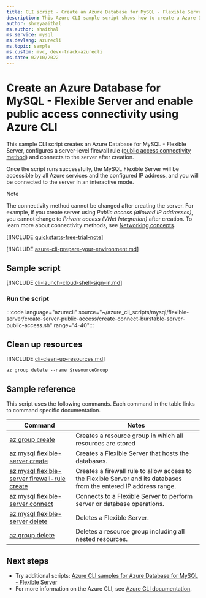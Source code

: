 ```yaml
---
title: CLI script - Create an Azure Database for MySQL - Flexible Server and enable public access connectivity
description: This Azure CLI sample script shows how to create a Azure Database for MySQL - Flexible Server, configure a server-level firewall rule (public access connectivity method) and connect to the server.
author: shreyaaithal
ms.author: shaithal
ms.service: mysql
ms.devlang: azurecli
ms.topic: sample
ms.custom: mvc, devx-track-azurecli
ms.date: 02/10/2022 
---
```


# Create an Azure Database for MySQL - Flexible Server and enable public access connectivity using Azure CLI

This sample CLI script creates an Azure Database for MySQL - Flexible Server, configures a server-level firewall rule ([public access connectivity method](../concepts-networking-public.md)) and connects to the server after creation.

Once the script runs successfully, the MySQL Flexible Server will be accessible by all Azure services and the configured IP address, and you will be connected to the server in an interactive mode.

> [!NOTE]
> The connectivity method cannot be changed after creating the server. For example, if you create server using *Public access (allowed IP addresses)*, you cannot change to *Private access (VNet Integration)* after creation. To learn more about connectivity methods, see [Networking concepts](../concepts-networking.md).

[!INCLUDE [quickstarts-free-trial-note](../../../../includes/quickstarts-free-trial-note.md)]

[!INCLUDE [azure-cli-prepare-your-environment.md](../../../../includes/azure-cli-prepare-your-environment.md)]

## Sample script

[!INCLUDE [cli-launch-cloud-shell-sign-in.md](../../../../includes/cli-launch-cloud-shell-sign-in.md)]

### Run the script

:::code language="azurecli" source="~/azure_cli_scripts/mysql/flexible-server/create-server-public-access/create-connect-burstable-server-public-access.sh" range="4-40":::

## Clean up resources

[!INCLUDE [cli-clean-up-resources.md](../../../../includes/cli-clean-up-resources.md)]

```azurecli
az group delete --name $resourceGroup
```

## Sample reference

This script uses the following commands. Each command in the table links to command specific documentation.

| **Command** | **Notes** |
|---|---|
|[az group create](/cli/azure/group#az_group_create)|Creates a resource group in which all resources are stored|
|[az mysql flexible-server create](/cli/azure/mysql/flexible-server#az_mysql_flexible_server_create)|Creates a Flexible Server that hosts the databases.|
|[az mysql flexible-server firewall-rule create](/cli/azure/mysql/flexible-server/firewall-rule#az_mysql_flexible_server_firewall_rule_create)|Creates a firewall rule to allow access to the Flexible Server and its databases from the entered IP address range.|
|[az mysql flexible-server connect](/cli/azure/mysql/flexible-server#az_mysql_flexible_server_connect)|Connects to a Flexible Server to perform server or database operations.|
|[az mysql flexible-server delete](/cli/azure/mysql/flexible-server#az_mysql_flexible_server_delete)|Deletes a Flexible Server.|
|[az group delete](/cli/azure/group#az_group_delete) | Deletes a resource group including all nested resources.|

## Next steps

- Try additional scripts: [Azure CLI samples for Azure Database for MySQL - Flexible Server](../sample-scripts-azure-cli.md)
- For more information on the Azure CLI, see [Azure CLI documentation](/cli/azure).
